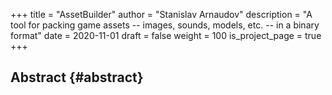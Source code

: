 +++
title = "AssetBuilder"
author = "Stanislav Arnaudov"
description = "A tool for packing game assets -- images, sounds, models, etc. -- in a binary format"
date = 2020-11-01
draft = false
weight = 100
is_project_page = true
+++

## Abstract {#abstract}
